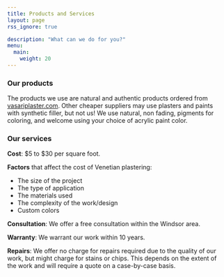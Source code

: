 ```yaml
---
title: Products and Services
layout: page
rss_ignore: true

description: "What can we do for you?"
menu:
  main:
    weight: 20
---
```


### Our products

The products we use are natural and authentic products ordered from [vasariplaster.com](https://vasariplaster.com/). Other cheaper suppliers may use plasters and paints with synthetic filler, but not us! We use natural, non fading,
pigments for coloring, and welcome using your choice of acrylic paint color.

### Our services

__Cost__: $5 to $30 per square foot.

__Factors__ that affect the cost of Venetian plastering:
- The size of the project
- The type of application
- The materials used
- The complexity of the work/design
- Custom colors

__Consultation__: We offer a free consultation within the Windsor area.

__Warranty__: We warrant our work within 10 years.

__Repairs__: We offer no charge for repairs required due to the quality of our work, but
might charge for stains or chips. This depends on the extent of the work and will require a quote on a case-by-case basis.
